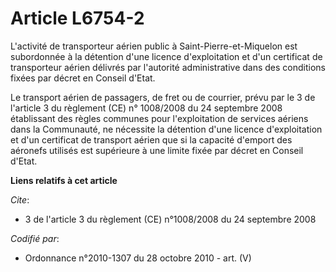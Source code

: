 # Article L6754-2

L'activité de transporteur aérien public à Saint-Pierre-et-Miquelon est subordonnée à la détention d'une licence
d'exploitation et d'un certificat de transporteur aérien délivrés par l'autorité administrative dans des conditions fixées
par décret en Conseil d'Etat.

Le transport aérien de passagers, de fret ou de courrier, prévu par le 3 de l'article 3 du règlement (CE) n° 1008/2008 du 24
septembre 2008 établissant des règles communes pour l'exploitation de services aériens dans la Communauté, ne nécessite la
détention d'une licence d'exploitation et d'un certificat de transport aérien que si la capacité d'emport des aéronefs
utilisés est supérieure à une limite fixée par décret en Conseil d'Etat.

**Liens relatifs à cet article**

_Cite_:

  - 3 de l'article 3 du règlement (CE) n°1008/2008 du 24 septembre 2008

_Codifié par_:

  - Ordonnance n°2010-1307 du 28 octobre 2010 - art. (V)
